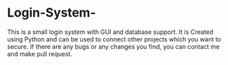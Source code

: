 # Login-System-
This is a small login system with GUI and database support. It is Created using Python and can be used to connect other projects which you want to secure.
If there are any bugs or any changes you find, you can contact me and make pull request.
